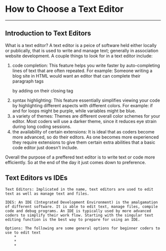 # How to Choose a Text Editor
***

## Introduction to Text Editors  
What is a text editor? A text editor is a peice of software held either locally or publically, that is used to write and manage text; generally in association website development. A couple things to look for in a text editor include:  
 1. code completion: This feature helps you write faster by auto-completing lines of text that are often repeated. For example: Someone writing a blog site in HTML would want an editor that can complete their paragraph tags <p> by adding on their closing tag </p>
 2. syntax highlighting: This feature essentially simplifies viewing your code by highlighting different aspects with different colors. For example: if and for loops might be purple, while variables might be blue. 
 3. a variety of themes: Themes are different overall color schemes for your editor. Most coders will use a darker theme, since it reduces eye strain during long coding sessions.  
 4. the availability of certain extensions: It is ideal that as coders become more advanced, so do their editors. As one becomes more experienced they require extensions to give them certain extra abilities that a basic code editor just doesn't include. 

Overall the purpose of a preffered text editor is to write text or code more efficiently. So at the end of the day it just comes down to preference.  

## Text Editors vs IDEs
    Text Editors: Implicated in the name, text editors are used to edit text as well as manage text and files.   
    
    IDES: An IDE (Integrated Development Environment) is the amalgamation of different software. It is able to edit text, manage files, compile code and debug programs. An IDE is typically used by more advanced coders to simplify their work flow. Starting with the singular text editing function is the best way to prepare for using an IDE.    
    
    Options: The following are some general options for beginner coders to use to edit text
        * 
        *
        *
     
